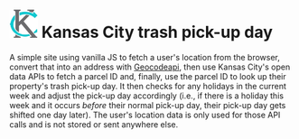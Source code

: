 # <img alt="" src="docs/wait.png" height="50"> Kansas City trash pick-up day

A simple site using vanilla JS to fetch a user's location from the browser,
convert that into an address with [Geocodeapi](https://geocodeapi.io/), then use
Kansas City's open data APIs to fetch a parcel ID and, finally, use the parcel
ID to look up their property's trash pick-up day. It then checks for any
holidays in the current week and adjust the pick-up day accordingly (i.e., if
there is a holiday this week and it occurs _before_ their normal pick-up day,
their pick-up day gets shifted one day later). The user's location data is only
used for those API calls and is not stored or sent anywhere else.
